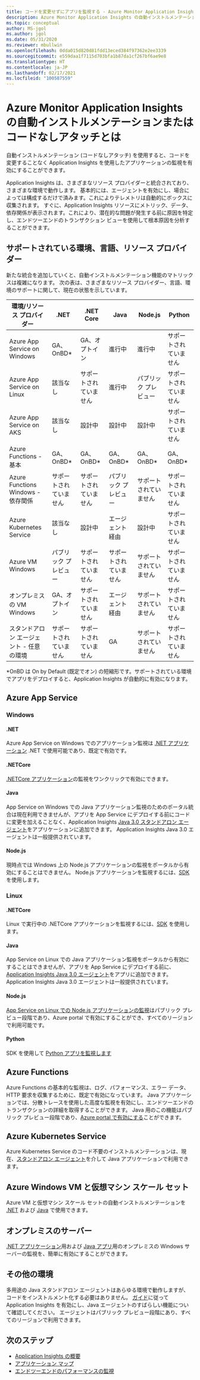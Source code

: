 ```yaml
---
title: コードを変更せずにアプリを監視する - Azure Monitor Application Insights の自動インストルメンテーション |Microsoft Docs
description: Azure Monitor Application Insights の自動インストルメンテーションの概要 - コード不要のアプリケーションのパフォーマンス管理
ms.topic: conceptual
author: MS-jgol
ms.author: jgol
ms.date: 05/31/2020
ms.reviewer: mbullwin
ms.openlocfilehash: 0dda015d820d81fdd13eced384f97362e2ee3339
ms.sourcegitcommit: e559daa1f7115d703bfa1b87da1cf267bf6ae9e8
ms.translationtype: HT
ms.contentlocale: ja-JP
ms.lasthandoff: 02/17/2021
ms.locfileid: "100587559"
---
```

# <a name="what-is-auto-instrumentation-or-codeless-attach---azure-monitor-application-insights"></a>Azure Monitor Application Insights の自動インストルメンテーションまたはコードなしアタッチとは

自動インストルメンテーション (コードなしアタッチ) を使用すると、コードを変更することなく Application Insights を使用したアプリケーションの監視を有効にすることができます。  

Application Insights は、さまざまなリソース プロバイダーと統合されており、さまざまな環境で動作します。 基本的には、エージェントを有効にし、場合によっては構成するだけで済みます。これによりテレメトリは自動的にボックスに収集されます。 すぐに、Application Insights リソースにメトリック、データ、依存関係が表示されます。これにより、潜在的な問題が発生する前に原因を特定し、エンドツーエンドのトランザクション ビューを使用して根本原因を分析することができます。

## <a name="supported-environments-languages-and-resource-providers"></a>サポートされている環境、言語、リソース プロバイダー

新たな統合を追加していくと、自動インストルメンテーション機能のマトリックスは複雑になります。 次の表は、さまざまなリソース プロバイダー、言語、環境のサポートに関して、現在の状態を示しています。

|環境/リソース プロバイダー          | .NET            | .NET Core       | Java            | Node.js         | Python          |
|---------------------------------------|-----------------|-----------------|-----------------|-----------------|-----------------|
|Azure App Service on Windows           | GA、OnBD*       | GA、オプトイン      | 進行中     | 進行中     | サポートされていません   |
|Azure App Service on Linux             | 該当なし             | サポートされていません   | 進行中     | パブリック プレビュー  | サポートされていません   |
|Azure App Service on AKS               | 該当なし             | 設計中       | 設計中       | 設計中       | サポートされていません   |
|Azure Functions - 基本                | GA、OnBD*       | GA、OnBD*       | GA、OnBD*       | GA、OnBD*       | GA、OnBD*       |
|Azure Functions Windows - 依存関係 | サポートされていません   | サポートされていません   | パブリック プレビュー  | サポートされていません   | サポートされていません   |
|Azure Kubernetes Service               | 該当なし             | 設計中       | エージェント経由   | 設計中       | サポートされていません   |
|Azure VM Windows                      | パブリック プレビュー  | サポートされていません   | サポートされていません   | サポートされていません   | サポートされていません   |
|オンプレミスの VM Windows                | GA、オプトイン      | サポートされていません   | エージェント経由   | サポートされていません   | サポートされていません   |
|スタンドアロン エージェント - 任意の環境            | サポートされていません   | サポートされていません   | GA              | サポートされていません   | サポートされていません   |

*OnBD は On by Default (既定でオン) の短縮形です。サポートされている環境でアプリをデプロイすると、Application Insights が自動的に有効になります。 

## <a name="azure-app-service"></a>Azure App Service

### <a name="windows"></a>Windows

#### <a name="net"></a>.NET
Azure App Service on Windows でのアプリケーション監視は [.NET アプリケーション](./azure-web-apps.md?tabs=net) .NET で使用可能であり、既定で有効です。

#### <a name="netcore"></a>.NETCore
[.NETCore アプリケーション](https://docs.microsoft.com/azure/azure-monitor/app/azure-web-apps?tabs=netcore)の監視をワンクリックで有効にできます。

#### <a name="java"></a>Java
App Service on Windows での Java アプリケーション監視のためのポータル統合は現在利用できませんが、アプリを App Service にデプロイする前にコードに変更を加えることなく、Application Insights [Java 3.0 スタンドアロン エージェント](https://docs.microsoft.com/azure/azure-monitor/app/java-in-process-agent)をアプリケーションに追加できます。 Application Insights Java 3.0 エージェントは一般提供されています。

#### <a name="nodejs"></a>Node.js
現時点では Windows 上の Node.js アプリケーションの監視をポータルから有効にすることはできません。 Node.js アプリケーションを監視するには、[SDK](https://docs.microsoft.com/azure/azure-monitor/app/nodejs) を使用します。

### <a name="linux"></a>Linux

#### <a name="netcore"></a>.NETCore
Linux で実行中の .NETCore アプリケーションを監視するには、[SDK](https://docs.microsoft.com/azure/azure-monitor/app/asp-net-core) を使用します。

#### <a name="java"></a>Java 
App Service on Linux での Java アプリケーション監視をポータルから有効にすることはできませんが、アプリを App Service にデプロイする前に、[Application Insights Java 3.0 エージェント](https://docs.microsoft.com/azure/azure-monitor/app/java-in-process-agent)をアプリに追加できます。 Application Insights Java 3.0 エージェントは一般提供されています。

#### <a name="nodejs"></a>Node.js
[App Service on Linux での Node.js アプリケーションの監視](https://docs.microsoft.com/azure/azure-monitor/app/azure-web-apps?tabs=nodejs)はパブリック プレビュー段階であり、Azure portal で有効にすることができ、すべてのリージョンで利用可能です。 

#### <a name="python"></a>Python
SDK を使用して [Python アプリを監視します](https://docs.microsoft.com/azure/azure-monitor/app/opencensus-python) 

## <a name="azure-functions"></a>Azure Functions

Azure Functions の基本的な監視は、ログ、パフォーマンス、エラー データ、HTTP 要求を収集するために、既定で有効になっています。 Java アプリケーションでは、分散トレースを使用した高度な監視を有効にし、エンドツーエンドのトランザクションの詳細を取得することができます。 Java 用のこの機能はパブリック プレビュー段階であり、[Azure portal で有効にする](./monitor-functions.md)ことができます。

## <a name="azure-kubernetes-service"></a>Azure Kubernetes Service

Azure Kubernetes Service のコード不要のインストルメンテーションは、現在、[スタンドアロン エージェント](./java-in-process-agent.md)を介して Java アプリケーションで利用できます。 

## <a name="azure-windows-vms-and-virtual-machine-scale-set"></a>Azure Windows VM と仮想マシン スケール セット

Azure VM と仮想マシン スケール セットの自動インストルメンテーションを [.NET](./azure-vm-vmss-apps.md) および [Java](https://docs.microsoft.com/azure/azure-monitor/app/java-in-process-agent) で使用できます。  

## <a name="on-premises-servers"></a>オンプレミスのサーバー
[.NET アプリケーション](./status-monitor-v2-overview.md)用および [Java アプリ](./java-in-process-agent.md)用のオンプレミスの Windows サーバーの監視を、簡単に有効にすることができます。

## <a name="other-environments"></a>その他の環境
多用途の Java スタンドアロン エージェントはあらゆる環境で動作しますが、コードをインストルメント化する必要はありません。 [ガイド](./java-in-process-agent.md)に従って Application Insights を有効にし、Java エージェントのすばらしい機能について確認してください。 エージェントはパブリック プレビュー段階にあり、すべてのリージョンで利用できます。 

## <a name="next-steps"></a>次のステップ

* [Application Insights の概要](./app-insights-overview.md)
* [アプリケーション マップ](./app-map.md)
* [エンドツーエンドのパフォーマンスの監視](../app/tutorial-performance.md)

